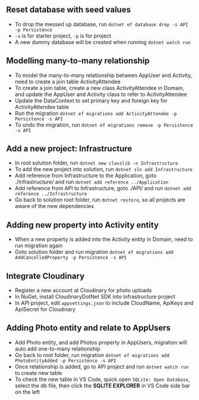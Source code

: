 ## Reset database with seed values
- To drop the messed up database, run `dotnet ef database drop -s API -p Persistence`
- `-s` is for starter project, `-p` is for project
- A new dummy database will be created when running `dotnet watch run` 

## Modelling many-to-many relationship
- To model the many-to-many relationship between AppUser and Activity, need to create a join table ActivityAttendee
- To create a join table, create a new class ActivityAttendee in Domain, and update the AppUser and Activity class to refer to ActivityAttendee
- Update the DataContext to set primary key and foreign key for ActivityAttendee table
- Run the migration `dotnet ef migrations add ActivityAttendee -p Persistence -s API`
- To undo the migration, run `dotnet ef migrations remove -p Persistence -s API`

## Add a new project: Infrastructure
- In root solution folder, run `dotnet new classlib -n Infrastructure`
- To add the new project into solution, run `dotnet sln add Infrastructure`
- Add reference from Infrastructure to the Application, goto ./Infrastructure/ and run `dotnet add reference ../Application`
- Add reference from API to Infrastructure, goto ./API/ and run `dotnet add reference ../Infrastructure`
- Go back to solution root folder, run `dotnet restore`, so all projects are aware of the new dependencies

## Adding new property into Activity entity
- When a new property is added into the Activity entity in Domain, need to run migration again
- Goto solution folder and run migration `dotnet ef migrations add AddCancelledProperty -p Persistence -s API`

## Integrate Cloudinary
- Register a new account at Cloudinary for photo uploads
- In NuGet, install CloudinaryDotNet SDK into Infrastructure project
- In API project, edit `appsettings.json` to include CloudName, ApiKeys and ApiSecret for Cloudinary

## Adding Photo entity and relate to AppUsers
- Add Photo entity, and add Photos property in AppUsers, migration will auto add one-to-many relationship
- Go back to root folder, run migration `dotnet ef migrations add PhotoEntityAdded -p Persistence -s API`
- Once relationship is added, go to API project and run `dotnet watch run` to create new table
- To check the new table in VS Code, quick open `SQLite: Open Database`, select the db file, then click the **SQLITE EXPLORER** in VS Code side bar on the left